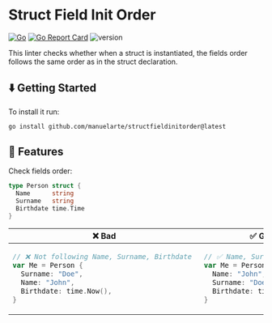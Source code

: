 # Struct Field Init Order

[![Go](https://github.com/manuelarte/structfieldinitorder/actions/workflows/go.yml/badge.svg)](https://github.com/manuelarte/structfieldinitorder/actions/workflows/go.yml)
[![Go Report Card](https://goreportcard.com/badge/github.com/manuelarte/structfieldinitorder)](https://goreportcard.com/report/github.com/manuelarte/structfieldinitorder)
![version](https://img.shields.io/github/v/release/manuelarte/structfieldinitorder)

This linter checks whether when a struct is instantiated, the fields order follows the same order as in the struct declaration.

## ⬇️  Getting Started

To install it run:

```bash
go install github.com/manuelarte/structfieldinitorder@latest
```

## 🚀 Features

Check fields order:

```go
type Person struct {
  Name      string
  Surname   string
  Birthdate time.Time
}
```

<table>
<thead><tr><th>❌ Bad</th><th>✅ Good</th></tr></thead>
<tbody>
<tr><td>

```go
// ❌ Not following Name, Surname, Birthdate 
var Me = Person {
  Surname: "Doe",
  Name: "John",
  Birthdate: time.Now(),
}
```

</td><td>

```go
// ✅ Name, Surname, Birthdate
var Me = Person {
  Name: "John",
  Surname: "Doe",
  Birthdate: time.Now(),
}
```

</td></tr>

</tbody>
</table>
